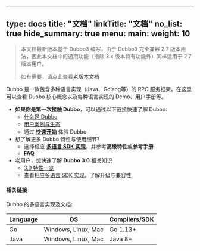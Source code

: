 
---
type: docs
title: "文档"
linkTitle: "文档"
no_list: true
hide_summary: true
menu:
  main:
    weight: 10
---
> 本文档最新版本基于 Dubbo3 编写，由于 Dubbo3 完全兼容 2.7 版本用法，因此本文档中的通用功能（指除 3.x 版本特有功能外）同样适用于 2.7 版本用户。
>
> 如有需要，请点此查看[老版本文档]()
> 


Dubbo 是一款包含多种语言实现（Java、Golang等）的 RPC 服务框架，在这里可以查看 Dubbo 核心概念以及每种语言实现的 Demo、用户手册等。

* **如果你是第一次接触 Dubbo**，可以通过以下链接快速了解 Dubbo:
  * [什么是 Dubbo](what/overview.md)
  * [用户案例与生态](what/usecases.md)
  * 通过 [**快速开始**](quickstart/) 体验 Dubbo
* 想了解更多 Dubbo 特性与使用细节?
  * 选择相应 [**多语言 SDK 实现**](mannual/)，并参考**高级特性**或**参考手册**
  * [**FAQ**](faq)
* 老用户，想快速了解 **Dubbo 3.0** 相关知识
  * [3.0 特性一览](whatsnew/)
  * 查看相应[多语言 SDK 实现](mannual/)，了解升级与兼容性

#### 相关链接
Dubbo 的多语言实现及文档:

Language | OS | Compilers/SDK  
-- | -- | -- 
Go|Windows, Linux, Mac|Go 1.13+  
Java|Windows, Linux, Mac|Java 8+  

